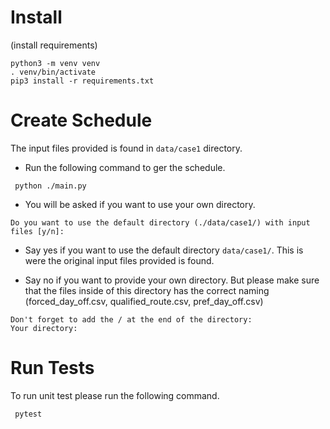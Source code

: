 # Install
(install requirements)

```
python3 -m venv venv
. venv/bin/activate
pip3 install -r requirements.txt
```

# Create Schedule
The input files provided is found in `data/case1` directory. 

* Run the following command to ger the schedule.

```
 python ./main.py
```
* You will be asked if you want to use your own directory.

```Do you want to use the default directory (./data/case1/) with input files [y/n]:```

* Say yes if you want to use the default directory `data/case1/`. This is were the original input files provided is found.

* Say no if you want to provide your own directory. But please make sure that the files inside
of this directory has the correct naming (forced_day_off.csv, qualified_route.csv, pref_day_off.csv)
```Please provide directory that contains input files
Don't forget to add the / at the end of the directory:
Your directory: 
```

# Run Tests
To run unit test please run the following command.
```
 pytest
```